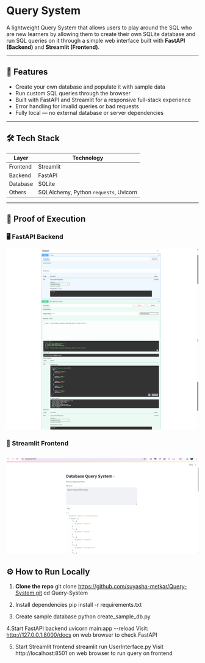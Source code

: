 # Query System 
A lightweight Query System that allows users to play around the SQL who are new learners by allowing them to create their own SQLite database and run SQL queries on it through a simple web interface built with **FastAPI (Backend)** and **Streamlit (Frontend)**.

---

## 🚀 Features

- Create your own database and populate it with sample data  
- Run custom SQL queries through the browser  
- Built with FastAPI and Streamlit for a responsive full-stack experience  
- Error handling for invalid queries or bad requests  
- Fully local — no external database or server dependencies  

---

## 🛠️ Tech Stack

| Layer       | Technology    |
|-------------|----------------|
| Frontend    | Streamlit      |
| Backend     | FastAPI        |
| Database    | SQLite         |
| Others      | SQLAlchemy, Python `requests`, Uvicorn |

---

## 📸 Proof of Execution

### 🖥️ FastAPI Backend
![FastAPI Backend Docs](Images/FastAPI-Backend%20Results.png)
![FastAPI Output](Images/FastAPI-Backend%20Result-1.png)


### 🎨 Streamlit Frontend
![Streamlit UI](Images/Frontend-Result.png)
---

## ⚙️ How to Run Locally

1. **Clone the repo**
   git clone https://github.com/suyasha-metkar/Query-System.git
   cd Query-System

2. Install dependencies
   pip install -r requirements.txt

3. Create sample database
   python create_sample_db.py
   
4.Start FastAPI backend
   uvicorn main:app --reload
 Visit: http://127.0.0.1:8000/docs on web browser to check FastAPI

5. Start Streamlit frontend
   streamlit run UserInterface.py
Visit http://localhost:8501 on web browser to run query on frontend

